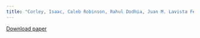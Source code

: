```yaml
---
title: "Corley, Isaac, Caleb Robinson, Rahul Dodhia, Juan M. Lavista Ferres, and Peyman Najafirad. "Revisiting pre-trained remote sensing model benchmarks: resizing and normalization matters." In Proceedings of the IEEE/CVF Conference on Computer Vision and Pattern Recognition, pp. 3162-3172. 2024.""
---
```


[Download paper](https://openaccess.thecvf.com/content/CVPR2024W/PBVS/html/Corley_Revisiting_Pre-trained_Remote_Sensing_Model_Benchmarks_Resizing_and_Normalization_Matters_CVPRW_2024_paper.html)
